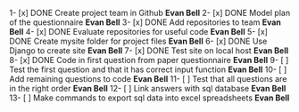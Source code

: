 1- [x] DONE Create project team in Github  **Evan Bell**
2- [x] DONE Model plan of the questionnaire  **Evan Bell**
3- [x] DONE Add repositories to team  **Evan Bell**
4- [x] DONE Evaluate repositories for useful code  **Evan Bell**
5- [x] DONE Create mysite folder for project files  **Evan Bell**
6- [x] DONE Use Django to create site  **Evan Bell**
7- [x] DONE Test site on local host  **Evan Bell**
8- [x] DONE Code in first question from paper questionnaire  **Evan Bell**
9- [ ] Test the first question and that it has correct input function  **Evan Bell**
10- [ ] Add remaining questions to code  **Evan Bell**
11- [ ] Test that all questions are in the right order  **Evan Bell**
12- [ ] Link answers with sql database  **Evan Bell**
13- [ ] Make commands to export sql data into excel spreadsheets  **Evan Bell**
